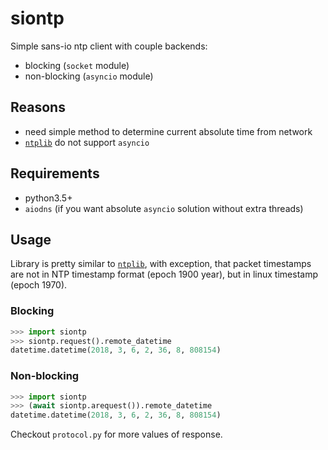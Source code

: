 # siontp
Simple sans-io ntp client with couple backends:
* blocking (`socket` module)
* non-blocking (`asyncio` module)

## Reasons
* need simple method to determine current absolute time from network
* [`ntplib`](https://pypi.org/project/ntplib/) do not support `asyncio`

## Requirements
* python3.5+
* `aiodns` (if you want absolute `asyncio` solution without extra threads)

## Usage
Library is pretty similar to [`ntplib`](https://pypi.org/project/ntplib/), with exception, that packet timestamps are
not in NTP timestamp format (epoch 1900 year), but in linux timestamp (epoch 1970).

### Blocking
``` python
>>> import siontp
>>> siontp.request().remote_datetime
datetime.datetime(2018, 3, 6, 2, 36, 8, 808154)
```

### Non-blocking
``` python
>>> import siontp
>>> (await siontp.arequest()).remote_datetime
datetime.datetime(2018, 3, 6, 2, 36, 8, 808154)
```

Checkout `protocol.py` for more values of response.
